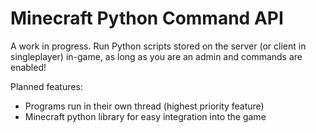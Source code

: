 # Minecraft Python Command API
A work in progress. Run Python scripts stored on the server (or client in singleplayer) in-game, as long as you are an admin and commands are enabled!

Planned features:
- Programs run in their own thread (highest priority feature)
- Minecraft python library for easy integration into the game
